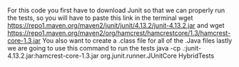 For this code you first have to download Junit so that we can properly run the tests, so you will have to paste this link in the terminal wget https://repo1.maven.org/maven2/junit/junit/4.13.2/junit-4.13.2.jar and wget https://repo1.maven.org/maven2/org/hamcrest/hamcrestcore/1.3/hamcrest-core-1.3.jar
You also want to create a .class file for all of the .Java files
lastly we are going to use this command to run the tests java -cp .:junit-4.13.2.jar:hamcrest-core-1.3.jar org.junit.runner.JUnitCore HybridTests
